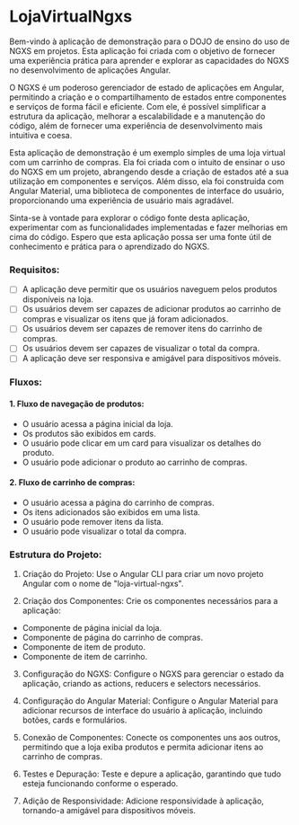 # LojaVirtualNgxs

Bem-vindo à aplicação de demonstração para o DOJO de ensino do uso de NGXS em projetos. Esta aplicação foi criada com o objetivo de fornecer uma experiência prática para aprender e explorar as capacidades do NGXS no desenvolvimento de aplicações Angular.

O NGXS é um poderoso gerenciador de estado de aplicações em Angular, permitindo a criação e o compartilhamento de estados entre componentes e serviços de forma fácil e eficiente. Com ele, é possível simplificar a estrutura da aplicação, melhorar a escalabilidade e a manutenção do código, além de fornecer uma experiência de desenvolvimento mais intuitiva e coesa.

Esta aplicação de demonstração é um exemplo simples de uma loja virtual com um carrinho de compras. Ela foi criada com o intuito de ensinar o uso do NGXS em um projeto, abrangendo desde a criação de estados até a sua utilização em componentes e serviços. Além disso, ela foi construída com Angular Material, uma biblioteca de componentes de interface do usuário, proporcionando uma experiência de usuário mais agradável.

Sinta-se à vontade para explorar o código fonte desta aplicação, experimentar com as funcionalidades implementadas e fazer melhorias em cima do código. Espero que esta aplicação possa ser uma fonte útil de conhecimento e prática para o aprendizado do NGXS.

### Requisitos:

-[ ] A aplicação deve permitir que os usuários naveguem pelos produtos disponíveis na loja.
-[ ] Os usuários devem ser capazes de adicionar produtos ao carrinho de compras e visualizar os itens que já foram adicionados.
-[ ] Os usuários devem ser capazes de remover itens do carrinho de compras.
-[ ] Os usuários devem ser capazes de visualizar o total da compra.
-[ ] A aplicação deve ser responsiva e amigável para dispositivos móveis.

### Fluxos:

#### 1. Fluxo de navegação de produtos:
  - O usuário acessa a página inicial da loja.
  - Os produtos são exibidos em cards.
  - O usuário pode clicar em um card para visualizar os detalhes do produto.
  - O usuário pode adicionar o produto ao carrinho de compras.

#### 2. Fluxo de carrinho de compras:
  - O usuário acessa a página do carrinho de compras.
  - Os itens adicionados são exibidos em uma lista.
  - O usuário pode remover itens da lista.
  - O usuário pode visualizar o total da compra.

### Estrutura do Projeto:

1. Criação do Projeto: Use o Angular CLI para criar um novo projeto Angular com o nome de "loja-virtual-ngxs".


2. Criação dos Componentes: Crie os componentes necessários para a aplicação:
  - Componente de página inicial da loja.
  - Componente de página do carrinho de compras.
  - Componente de item de produto.
  - Componente de item de carrinho.

3. Configuração do NGXS: Configure o NGXS para gerenciar o estado da aplicação, criando as actions, reducers e selectors necessários.

4. Configuração do Angular Material: Configure o Angular Material para adicionar recursos de interface do usuário à aplicação, incluindo botões, cards e formulários.

5. Conexão de Componentes: Conecte os componentes uns aos outros, permitindo que a loja exiba produtos e permita adicionar itens ao carrinho de compras.

6. Testes e Depuração: Teste e depure a aplicação, garantindo que tudo esteja funcionando conforme o esperado.

7. Adição de Responsividade: Adicione responsividade à aplicação, tornando-a amigável para dispositivos móveis.
